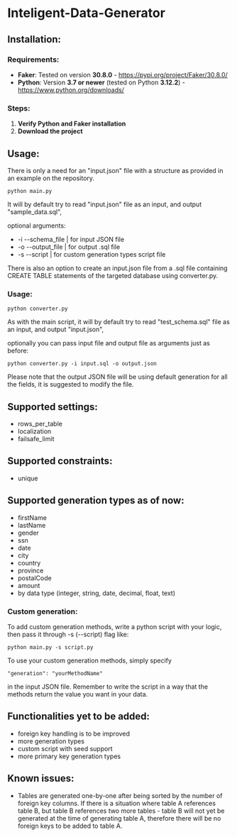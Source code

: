 # Inteligent-Data-Generator

## Installation:

### Requirements:
- **Faker**: Tested on version **30.8.0** - https://pypi.org/project/Faker/30.8.0/
- **Python**: Version **3.7 or newer** (tested on Python **3.12.2**) - https://www.python.org/downloads/

### Steps:

1. **Verify Python and Faker installation**
2. **Download the project**
  
## Usage:

There is only a need for an "input.json" file with a structure as provided in an example on the repository.

```
python main.py
```
It will by default try to read "input.json" file as an input, and output "sample_data.sql",

optional arguments:
- -i --schema_file | for input JSON file 
- -o --output_file | for output .sql file
- -s --script | for custom generation types script file

There is also an option to create an input.json file from a .sql file containing CREATE TABLE statements of the targeted database using converter.py.

### Usage:

```
python converter.py
```
As with the main script, it will by default try to read "test_schema.sql" file as an input, and output "input.json",

optionally you can pass input file and output file as arguments just as before: 

```
python converter.py -i input.sql -o output.json
```

Please note that the output JSON file will be using default generation for all the fields, it is suggested to modify the file.

## Supported settings:
- rows_per_table
- localization
- failsafe_limit

## Supported constraints:
- unique

## Supported generation types as of now:
- firstName
- lastName
- gender
- ssn
- date
- city
- country
- province
- postalCode
- amount
- by data type (integer, string, date, decimal, float, text)

### Custom generation:
To add custom generation methods, write a python script with your logic, then pass it through -s (--script) flag like:
```
python main.py -s script.py
```
To use your custom generation methods, simply specify 
```
"generation": "yourMethodName"
```
in the input JSON file. Remember to write the script in a way that the methods return the value you want in your data.

## Functionalities yet to be added:
- foreign key handling is to be improved
- more generation types
- custom script with seed support
- more primary key generation types

## Known issues:
- Tables are generated one-by-one after being sorted by the number of foreign key columns. If there is a situation where table A references table B, but table B references two more tables - table B will not yet be generated at the time of generating table A, therefore there will be no foreign keys to be added to table A.